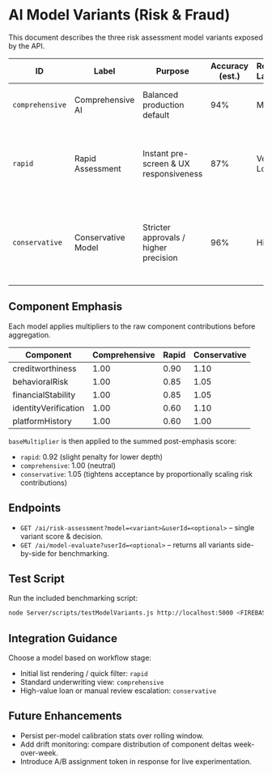 # AI Model Variants (Risk & Fraud)

This document describes the three risk assessment model variants exposed by the API.

| ID | Label | Purpose | Accuracy (est.) | Relative Latency | Core Strategy |
|----|-------|---------|-----------------|------------------|---------------|
| `comprehensive` | Comprehensive AI | Balanced production default | 94% | Medium | Uses full weighted components equally |
| `rapid` | Rapid Assessment | Instant pre-screen & UX responsiveness | 87% | Very Low | Applies reduced weight to identity / platform; light heuristics |
| `conservative` | Conservative Model | Stricter approvals / higher precision | 96% | High | Over-weights credit & identity components; slightly raises base multiplier |

## Component Emphasis
Each model applies multipliers to the raw component contributions before aggregation.

| Component | Comprehensive | Rapid | Conservative |
|-----------|---------------|-------|--------------|
| creditworthiness | 1.00 | 0.90 | 1.10 |
| behavioralRisk | 1.00 | 0.85 | 1.05 |
| financialStability | 1.00 | 0.85 | 1.05 |
| identityVerification | 1.00 | 0.60 | 1.10 |
| platformHistory | 1.00 | 0.60 | 1.00 |

`baseMultiplier` is then applied to the summed post-emphasis score: 
- `rapid`: 0.92 (slight penalty for lower depth)
- `comprehensive`: 1.00 (neutral)
- `conservative`: 1.05 (tightens acceptance by proportionally scaling risk contributions)

## Endpoints
- `GET /ai/risk-assessment?model=<variant>&userId=<optional>` – single variant score & decision.
- `GET /ai/model-evaluate?userId=<optional>` – returns all variants side-by-side for benchmarking.

## Test Script
Run the included benchmarking script:
```bash
node Server/scripts/testModelVariants.js http://localhost:5000 <FIREBASE_ID_TOKEN> <optionalUserId>
```

## Integration Guidance
Choose a model based on workflow stage:
- Initial list rendering / quick filter: `rapid`
- Standard underwriting view: `comprehensive`
- High-value loan or manual review escalation: `conservative`

## Future Enhancements
- Persist per-model calibration stats over rolling window.
- Add drift monitoring: compare distribution of component deltas week-over-week.
- Introduce A/B assignment token in response for live experimentation.
